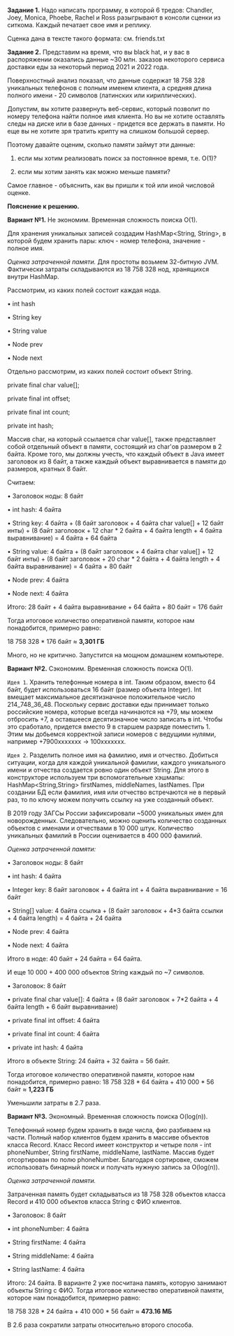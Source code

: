**Задание 1.** 
Надо написать программу, в которой 6 тредов: Chandler, Joey, Monica, Phoebe, Rachel и Ross разыгрывают в
консоли сценки из ситкома. Каждый печатает свое имя и реплику.

Сценка дана в тексте такого формата: см. friends.txt

**Задание 2.**
Представим на время, что вы black hat, и у вас в распоряжении оказались данные ~30 млн. заказов некоторого сервиса
доставки еды за некоторый период 2021 и 2022 года.

Поверхностный анализ показал, что данные содержат 18 758 328 уникальных телефонов с полным именем клиента, а
средняя длина полного имени - 20 символов (латинских или кириллических).

Допустим, вы хотите развернуть веб-сервис, который позволит по номеру телефона найти полное имя клиента. Но вы не
хотите оставлять следы на диске или в базе данных - придется все держать в памяти. Но еще вы не хотите зря тратить
крипту на слишком большой сервер.

Поэтому давайте оценим, сколько памяти займут эти данные:

1) если мы хотим реализовать поиск за постоянное время, т.е. O(1)?

2) если мы хотим занять как можно меньше памяти?

Самое главное - объяснить, как вы пришли к той или иной числовой оценке.


**Пояснение к решению.**

**Вариант №1.** Не экономим. Временная сложность поиска O(1).

Для хранения уникальных записей создадим HashMap<String, String>, в которой будем хранить пары: ключ - номер телефона, значение - полное имя.

_Оценка затраченной памяти._ Для простоты возьмем 32-битную JVM. Фактически затраты складываются из 18 758 328 нод, хранящихся внутри HashMap. 

Рассмотрим, из каких полей состоит каждая нода.

• int hash

• String key

• String value

• Node prev

• Node next

Отдельно рассмотрим, из каких полей состоит объект String.

private final char value[];

private final int offset;

private final int count;

private int hash;

Массив char, на который ссылается char value[], также представляет собой отдельный объект в памяти, состоящий из char'ов размером в 2 байта.
Кроме того, мы должны учесть, что каждый объект в Java имеет заголовок из 8 байт, а также каждый объект выравнивается в памяти до размеров, кратных 8 байт.

Считаем:

• Заголовок ноды: 8 байт

• int hash: 4 байта

• String key: 4 байта + (8 байт заголовок + 4 байта char value[] + 12 байт инты) + (8 байт 
заголовок + 12 char * 2 байта + 4 байта length + 4 байта выравнивание) = 4 байта + 64 
байта

• String value: 4 байта + (8 байт заголовок + 4 байта char value[] + 12 байт инты) + (8 байт заголовок + 20 char * 2 байта + 4 байта length + 4 байта выравнивание) = 4 байта + 80 байт

• Node prev: 4 байта

• Node next: 4 байта

Итого: 28 байт + 4 байта выравнивание + 64 байта + 80 байт = 176 байт

Тогда итоговое количество оперативной памяти, которое нам понадобится, примерно равно: 

18 758 328 * 176 байт ≈ **3,301 ГБ**

Много, но не критично. Запустится на мощном домашнем компьютере.


**Вариант №2.** Сэкономим. Временная сложность поиска O(1).

`Идея 1`. Хранить телефонные номера в int. Таким образом, вместо 64 байт, будет использоваться 16 байт (размер объекта Integer). 
Int вмещает максимальное десятизначное положительное число 214_748_36_48. Поскольку сервис доставки еды принимает только российские номера, которые всегда начинаются на 
+79, мы можем отбросить +7, а оставшееся десятизначное число записать в int. Чтобы это сработало, придется вместо 9 в старшем разряде поместить 1. Этим мы добьемся корректной 
записи номеров с ведущими нулями, например +7900xxxxxxx -> 100xxxxxxx.

`Идея 2`. Разделить полное имя на фамилию, имя и отчество. Добиться ситуации, когда для каждой уникальной фамилии, каждого уникального имени и отчества создается ровно один 
объект String. Для этого в конструкторе используем три вспомогательные хэшмапы: HashMap<String,String> firstNames, middleNames, lastNames. При создании БД если фамилия, 
имя или отчество встречаются не в первый раз, то по ключу можем получить ссылку на уже созданный объект.

В 2019 году ЗАГСы России зафиксировали ~5000 уникальных имен для новорожденных. Следовательно, можно оценить количество созданных объектов с именами и отчествами в 
10 000 штук. Количество уникальных фамилий в России оценивается в 400 000 фамилий.

_Оценка затраченной памяти:_

• Заголовок ноды: 8 байт

• int hash: 4 байта

• Integer key: 8 байт заголовок + 4 байта int + 4 байта выравнивание = 16 байт

• String[] value: 4 байта ссылка + (8 байт заголовок + 4*3 байта ссылки + 4 байта length) = 4 байта + 24 байта

• Node prev: 4 байта

• Node next: 4 байта

Итого в ноде: 40 байт + 24 байта = 64 байта.

И еще 10 000 + 400 000 объектов String каждый по ~7 символов.

• Заголовок: 8 байт

• private final char value[]: 4 байта + (8 байт заголовок + 7*2 байта + 4 байта length + 6 байт выравнивание)

• private final int offset: 4 байта

• private final int count: 4 байта

• private int hash: 4 байта

Итого в объекте String: 24 байта + 32 байта = 56 байт.

Тогда итоговое количество оперативной памяти, которое нам понадобится, примерно равно: 
18 758 328 * 64 байта + 410 000 * 56 байт ≈ **1,223 ГБ**

Уменьшили затраты в 2.7 раза.

**Вариант №3.** Экономный. Временная сложность поиска O(log(n)).

Телефонный номер будем хранить в виде числа, фио разбиваем на части. Полный набор клиентов будем хранить в массиве объектов класса Record. Класс Record 
имеет конструктор и четыре поля - int phoneNumber, String firstName, middleName, lastName. Массив будет отсортирован по полю phoneNumber.
Благодаря сортировке, сможем использовать бинарный поиск и получать нужную запись за O(log(n)).

_Оценка затраченной памяти._

Затраченная память будет складываться из 18 758 328 объектов класса Record и 410 000 объектов класса String с ФИО клиентов.

• Заголовок: 8 байт

• int phoneNumber: 4 байта

• String firstName: 4 байта

• String middleName: 4 байта

• String lastName: 4 байта

Итого: 24 байта.
В варианте 2 уже посчитана память, которую занимают объекты String с ФИО.
Тогда итоговое количество оперативной памяти, которое нам понадобится, примерно равно: 

18 758 328 * 24 байта + 410 000 * 56 байт ≈ **473.16 МБ**

В 2.6 раза сократили затраты относительно второго способа.
